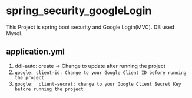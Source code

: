 # spring_security_googleLogin
This Project is spring boot security and Google Login(MVC).
DB used Mysql.

## application.yml
1. ddl-auto: create -> Change to update after running the project
2. `google:
      client-id: Change to your Google Client ID before running the project`
3. `google: 
      client-secret: change to your Google Client Secret Key before running the project`
